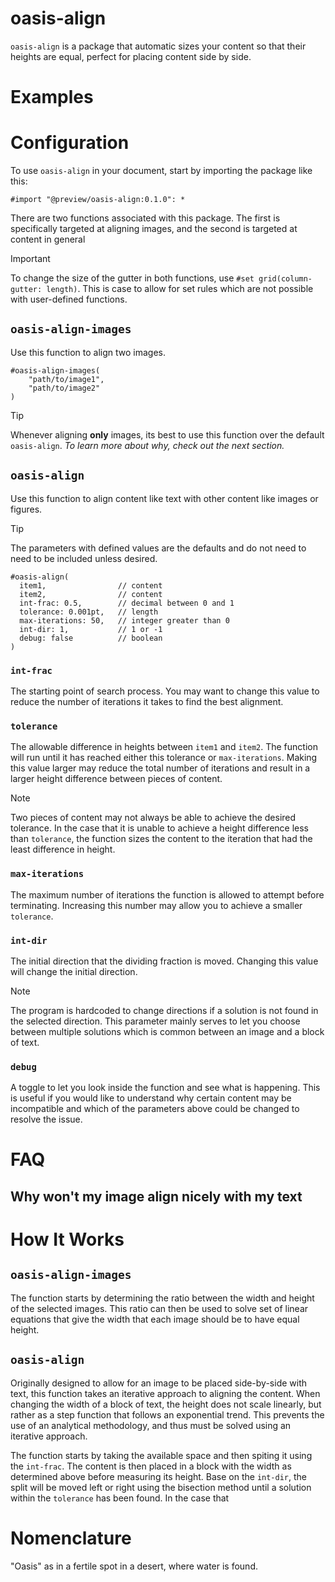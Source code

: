 # oasis-align 
`oasis-align` is a package that automatic sizes your content so that their heights are equal, perfect for placing content side by side. 

# Examples

# Configuration 
To use `oasis-align` in your document, start by importing the package like this:
```typst
#import "@preview/oasis-align:0.1.0": *
```

There are two functions associated with this package. The first is specifically targeted at aligning images, and the second is targeted at content in general

> [!important]
> To change the size of the gutter in both functions, use `#set grid(column-gutter: length)`. This is case to allow for set rules which are not possible with user-defined functions. 

## `oasis-align-images`
Use this function to align two images.

```typst
#oasis-align-images(
    "path/to/image1",
    "path/to/image2"
)
```

> [!tip]
> Whenever aligning **only** images, its best to use this function over the default `oasis-align`. _To learn more about why, check out the next section._


## `oasis-align`
Use this function to align content like text with other content like images or figures.

> [!tip]
> The parameters with defined values are the defaults and do not need to need to be included unless desired.

```typst
#oasis-align(
  item1,                // content
  item2,                // content
  int-frac: 0.5,        // decimal between 0 and 1
  tolerance: 0.001pt,   // length
  max-iterations: 50,   // integer greater than 0
  int-dir: 1,           // 1 or -1
  debug: false          // boolean
)
```
### `int-frac`
The starting point of search process. You may want to change this value to reduce the number of iterations it takes to find the best alignment.

### `tolerance`
The allowable difference in heights between `item1` and `item2`. The function will run until it has reached either this tolerance or `max-iterations`. Making this value larger may reduce the total number of iterations and result in a larger height difference between pieces of content.  

> [!note]
> Two pieces of content may not always be able to achieve the desired tolerance. In the case that it is unable to achieve a height difference less than `tolerance`, the function sizes the content to the iteration that had the least difference in height. 

### `max-iterations`
The maximum number of iterations the function is allowed to attempt before terminating. Increasing this number may allow you to achieve a smaller `tolerance`.

### `int-dir`
The initial direction that the dividing fraction is moved. Changing this value will change the initial direction.

> [!note]
> The program is hardcoded to change directions if a solution is not found in the selected direction. This parameter mainly serves to let you choose between multiple solutions which is common between an image and a block of text.

### `debug`
A toggle to let you look inside the function and see what is happening. This is useful if you would like to understand why certain content may be incompatible and which of the parameters above could be changed to resolve the issue. 

# FAQ

## Why won't my image align nicely with my text


# How It Works
## `oasis-align-images`
The function starts by determining the ratio between the width and height of the selected images. This ratio can then be used to solve set of linear equations that give the width that each image should be to have equal height. 

## `oasis-align`
Originally designed to allow for an image to be placed side-by-side with text, this function takes an iterative approach to aligning the content. When changing the width of a block of text, the height does not scale linearly, but rather as a step function that follows an exponential trend. This prevents the use of an analytical methodology, and thus must be solved using an iterative approach.

The function starts by taking the available space and then spiting it using the `int-frac`. The content is then placed in a block with the width as determined above before measuring its height. Base on the `int-dir`, the split will be moved left or right using the bisection method until a solution within the `tolerance` has been found. In the case that 


# Nomenclature
"Oasis" as in a fertile spot in a desert, where water is found.
